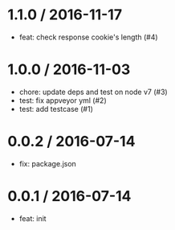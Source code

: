
1.1.0 / 2016-11-17
==================

  * feat: check response cookie's length (#4)

1.0.0 / 2016-11-03
==================

  * chore: update deps and test on node v7 (#3)
  * test: fix appveyor yml (#2)
  * test: add testcase (#1)

0.0.2 / 2016-07-14
==================

  * fix: package.json

0.0.1 / 2016-07-14
==================

  * feat: init
